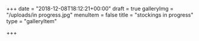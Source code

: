 +++
date = "2018-12-08T18:12:21+00:00"
draft = true
galleryImg = "/uploads/in progress.jpg"
menuItem = false
title = "stockings in progress"
type = "galleryItem"

+++
